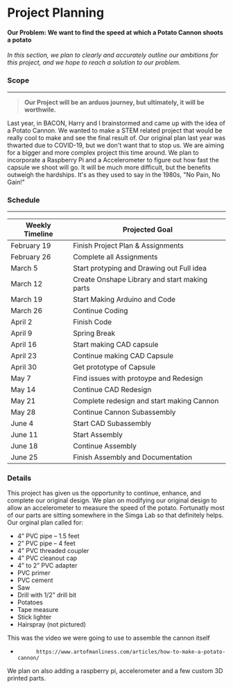 # Project Planning #

#### Our Problem: We want to find the speed at which a Potato Cannon shoots a potato ####

*In this section, we plan to clearly and accurately outline our ambitions for this project, and we hope to reach a solution to our problem.*

### Scope ### 

- - - - - - - - - - - - - - - - - - - - - - - - - - - - - - - - - - - - - - - - - - - - - - - - - - - - - - - - - - - - - - - - - - - - - - - - - - - - - - - - - - - - - 

 > **Our Project will be an arduos journey, but ultimately, it will be worthwile.**

Last year, in BACON, Harry and I brainstormed and came up with the idea of a Potato Cannon. We wanted to make a STEM related project that would be really cool to make and see the final result of. Our original plan last year was thwarted due to COVID-19, but we don't want that to stop us. We are aiming for a bigger and more complex project this time around. We plan to incorporate a Raspberry Pi and a Accelerometer to figure out how fast the capsule we shoot will go. It will be much more difficult, but the benefits outweigh the hardships. It's as they used to say in the 1980s, "No Pain, No Gain!"

### Schedule ###

- - - - - - - - - - - - - - - - - - - - - - - - - - - - - - - - - - - - - - - - - - - - - - - - - - - - - - - - - - - - - - - - - - - - - - - - - - - - - - - - - - - - - 


Weekly Timeline | Projected Goal
------------- | -------------
February 19  | Finish Project Plan & Assignments
February 26  | Complete all Assignments
March 5  | Start protyping and Drawing out Full idea
March 12  | Create Onshape Library and start making parts
March 19  | Start Making Arduino and Code
March 26  | Continue Coding
April 2  | Finish Code
April 9  | Spring Break
April 16  | Start making CAD capsule
April 23  | Continue making CAD Capsule
April 30  | Get prototype of Capsule
May 7  | Find issues with protoype and Redesign
May 14  | Continue CAD Redesign
May 21  | Complete redesign and start making Cannon
May 28  | Continue Cannon Subassembly
June 4  | Start CAD Subassembly
June 11  | Start Assembly
June 18  | Continue Assembly
June 25  | Finish Assembly and Documentation


### Details ###
This project has given us the opportunity to continue, enhance, and complete our original design. We plan on modifying our original design to allow an accelerometer to measure the speed of the potato. Fortunatly most of our parts are sitting somewhere in the Simga Lab so that definitely helps.
Our orginal plan called for:
- 4” PVC pipe – 1.5 feet
- 2” PVC pipe – 4 feet
- 4” PVC threaded coupler
- 4” PVC cleanout cap
- 4” to 2” PVC adapter
- PVC primer
- PVC cement
- Saw
- Drill with 1/2” drill bit
- Potatoes
- Tape measure 
- Stick lighter
- Hairspray (not pictured)

This was the video we were going to use to assemble the cannon itself
-			https://www.artofmanliness.com/articles/how-to-make-a-potato-cannon/

We plan on also adding a raspberry pi, accelerometer and a few custom 3D printed parts.
